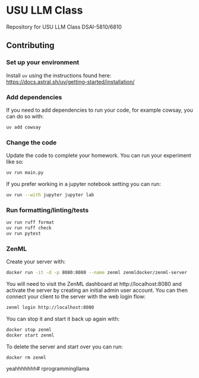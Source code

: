 # USU LLM Class

Repository for USU LLM Class DSAI-5810/6810

## Contributing

### Set up your environment

Install `uv` using the instructions found here: <https://docs.astral.sh/uv/getting-started/installation/>

### Add dependencies

If you need to add dependencies to run your code, for example cowsay, you can do so with:

```bash
uv add cowsay
```

### Change the code

Update the code to complete your homework. You can run your experiment like so:

```bash
uv run main.py
```

If you prefer working in a jupyter notebook setting you can run:

```bash
uv run --with jupyter jupyter lab
```

### Run formatting/linting/tests

```bash
uv run ruff format
uv run ruff check
uv run pytest
```

### ZenML

Create your server with:

```bash
docker run -it -d -p 8080:8080 --name zenml zenmldocker/zenml-server
```

You will need to visit the ZenML dashboard at http://localhost:8080 and activate the server by creating an initial admin user account. You can then connect your client to the server with the web login flow:

```bash
zenml login http://localhost:8080
```

You can stop it and start it back up again with:

```bash
docker stop zenml
docker start zenml
```

To delete the server and start over you can run:

```bash
docker rm zenml
```

yeahhhhhhh# rprogrammingllama

